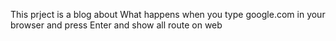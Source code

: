 This prject is a blog about  What happens when you type google.com in your browser and press Enter and show all route on web
